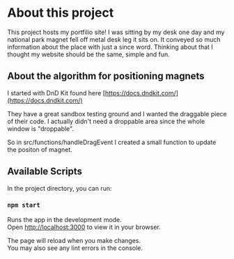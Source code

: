 # About this project

This project hosts my portfilio site! I was sitting by my desk one day and my national park magnet
fell off metal desk leg it sits on. It conveyed so much information about the place with just a since word.
Thinking about that I thought my website should be the same, simple and fun. 


## About the algorithm for positioning magnets

I started with DnD Kit found here [https://docs.dndkit.com/](https://docs.dndkit.com/)

They have a great sandbox testing ground and I wanted the draggable piece of their code. 
I actually didn't need a droppable area since the whole window is "droppable".

So in src/functions/handleDragEvent I created a small function to update the positon of magnet.



## Available Scripts

In the project directory, you can run:

### `npm start`

Runs the app in the development mode.\
Open [http://localhost:3000](http://localhost:3000) to view it in your browser.

The page will reload when you make changes.\
You may also see any lint errors in the console.

